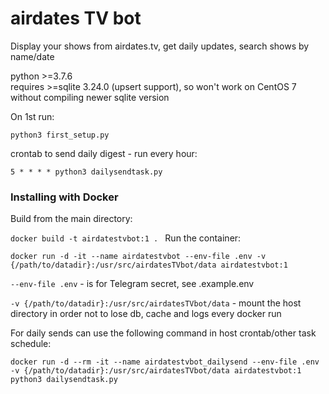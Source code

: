 # airdates TV bot

Display your shows from airdates.tv, get daily updates, search shows by name/date

python >=3.7.6  
requires >=sqlite 3.24.0 (upsert support), so won't work on CentOS 7 without compiling newer sqlite version

On 1st run:  

`python3 first_setup.py`  

crontab to send daily digest - run every hour:  

`5 * * * * python3 dailysendtask.py`

### Installing with Docker
Build from the main directory:  

`docker build -t airdatestvbot:1 .
`
Run the container:  

`docker run -d -it --name airdatestvbot --env-file .env -v {/path/to/datadir}:/usr/src/airdatesTVbot/data airdatestvbot:1`  

`--env-file .env` - is for Telegram secret, see .example.env  

`-v {/path/to/datadir}:/usr/src/airdatesTVbot/data` - mount the host directory in order not to lose db, cache and logs every docker run

For daily sends can use the following command in host crontab/other task schedule:  

`docker run -d --rm -it --name airdatestvbot_dailysend --env-file .env -v {/path/to/datadir}:/usr/src/airdatesTVbot/data airdatestvbot:1 python3 dailysendtask.py`
